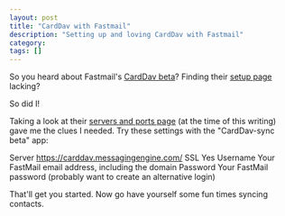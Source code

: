 ```yaml
---
layout: post
title: "CardDav with Fastmail"
description: "Setting up and loving CardDav with Fastmail"
category: 
tags: []
---
```


So you heard about Fastmail's [CardDav beta](http://blog.fastmail.com/2014/12/22/carddav-beta-release/)?
Finding their [setup page](https://beta.fastmail.com/help/clients/applist.html) lacking? 

So did I!

Taking a look at their [servers and ports page](https://www.fastmail.com/help/technical/servernamesandports.html?domain=fastmail.fm)
(at the time of this writing) gave me the clues I needed. Try these settings with the "CardDav-sync beta" app:

  Server	  https://carddav.messagingengine.com/
  SSL   	  Yes
  Username	Your FastMail email address, including the domain
  Password	Your FastMail password (probably want to create an alternative login)
  
That'll get you started. Now go have yourself some fun times syncing contacts.
